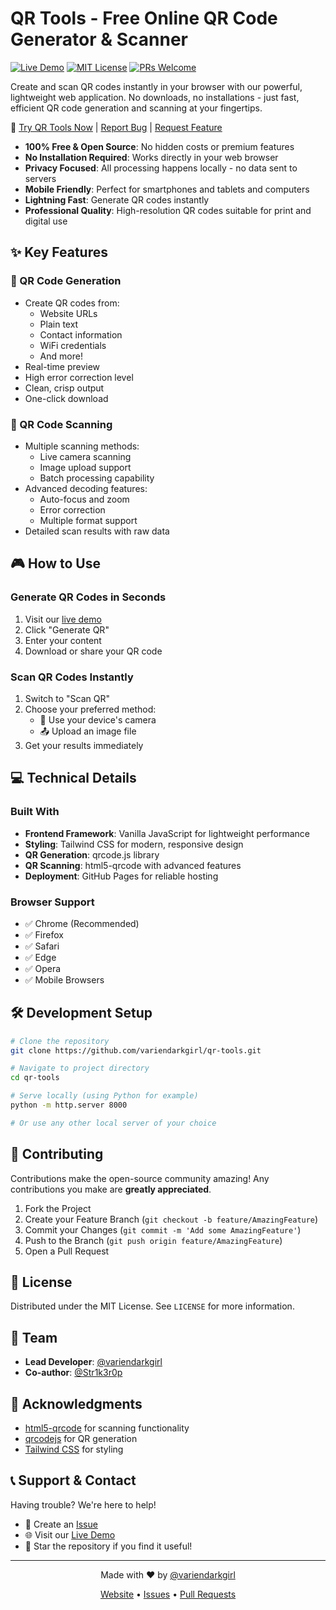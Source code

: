 # QR Tools - Free Online QR Code Generator & Scanner

[![Live Demo](https://img.shields.io/badge/Demo-Live%20Website-blue.svg)](#) [![MIT License](https://img.shields.io/badge/License-MIT-green.svg)](#) [![PRs Welcome](https://img.shields.io/badge/PRs-Welcome-brightgreen.svg)](#)

Create and scan QR codes instantly in your browser with our powerful, lightweight web application. No downloads, no installations - just fast, efficient QR code generation and scanning at your fingertips.

🔗 [Try QR Tools Now](https://variendarkgirl.github.io/qr-tools/) | [Report Bug](https://github.com/variendarkgirl/qr-tools/issues) | [Request Feature](https://github.com/variendarkgirl/qr-tools/issues)

- **100% Free & Open Source**: No hidden costs or premium features
- **No Installation Required**: Works directly in your web browser
- **Privacy Focused**: All processing happens locally - no data sent to servers
- **Mobile Friendly**: Perfect for smartphones and tablets and computers
- **Lightning Fast**: Generate QR codes instantly
- **Professional Quality**: High-resolution QR codes suitable for print and digital use

## ✨ Key Features

### 🎯 QR Code Generation
- Create QR codes from:
  - Website URLs
  - Plain text
  - Contact information
  - WiFi credentials
  - And more!
- Real-time preview
- High error correction level
- Clean, crisp output
- One-click download

### 📱 QR Code Scanning
- Multiple scanning methods:
  - Live camera scanning
  - Image upload support
  - Batch processing capability
- Advanced decoding features:
  - Auto-focus and zoom
  - Error correction
  - Multiple format support
- Detailed scan results with raw data

## 🎮 How to Use

### Generate QR Codes in Seconds
1. Visit our [live demo](https://variendarkgirl.github.io/qr-tools/)
2. Click "Generate QR"
3. Enter your content
4. Download or share your QR code

### Scan QR Codes Instantly
1. Switch to "Scan QR"
2. Choose your preferred method:
   - 📸 Use your device's camera
   - 📤 Upload an image file
3. Get your results immediately

## 💻 Technical Details

### Built With
- **Frontend Framework**: Vanilla JavaScript for lightweight performance
- **Styling**: Tailwind CSS for modern, responsive design
- **QR Generation**: qrcode.js library
- **QR Scanning**: html5-qrcode with advanced features
- **Deployment**: GitHub Pages for reliable hosting

### Browser Support
- ✅ Chrome (Recommended)
- ✅ Firefox
- ✅ Safari
- ✅ Edge
- ✅ Opera
- ✅ Mobile Browsers

## 🛠️ Development Setup

```bash
# Clone the repository
git clone https://github.com/variendarkgirl/qr-tools.git

# Navigate to project directory
cd qr-tools

# Serve locally (using Python for example)
python -m http.server 8000

# Or use any other local server of your choice
```

## 🤝 Contributing

Contributions make the open-source community amazing! Any contributions you make are **greatly appreciated**.

1. Fork the Project
2. Create your Feature Branch (`git checkout -b feature/AmazingFeature`)
3. Commit your Changes (`git commit -m 'Add some AmazingFeature'`)
4. Push to the Branch (`git push origin feature/AmazingFeature`)
5. Open a Pull Request

## 📝 License

Distributed under the MIT License. See `LICENSE` for more information.

## 👥 Team

- **Lead Developer**: [@variendarkgirl](https://github.com/variendarkgirl)
- **Co-author**: [@Str1k3r0p](https://github.com/Str1k3r0p)

## 🌟 Acknowledgments

- [html5-qrcode](https://github.com/mebjas/html5-qrcode) for scanning functionality
- [qrcodejs](https://github.com/davidshimjs/qrcodejs) for QR generation
- [Tailwind CSS](https://tailwindcss.com) for styling

## 📞 Support & Contact

Having trouble? We're here to help!

- 📧 Create an [Issue](https://github.com/variendarkgirl/qr-tools/issues)
- 🌐 Visit our [Live Demo](https://variendarkgirl.github.io/qr-tools/)
- 📱 Star the repository if you find it useful!

---

<p align="center">Made with ❤️ by <a href="https://github.com/variendarkgirl">@variendarkgirl</a></p>

<p align="center">
  <a href="https://variendarkgirl.github.io/qr-tools/">Website</a> •
  <a href="https://github.com/variendarkgirl/qr-tools/issues">Issues</a> •
  <a href="https://github.com/variendarkgirl/qr-tools/pulls">Pull Requests</a>
</p>
